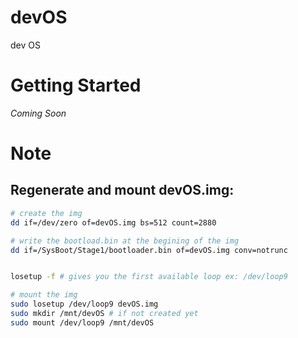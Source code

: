 # devOS
dev OS

# Getting Started

_Coming Soon_


# Note

## Regenerate and mount devOS.img:

```bash
# create the img
dd if=/dev/zero of=devOS.img bs=512 count=2880

# write the bootload.bin at the begining of the img
dd if=/SysBoot/Stage1/bootloader.bin of=devOS.img conv=notrunc


losetup -f # gives you the first available loop ex: /dev/loop9

# mount the img
sudo losetup /dev/loop9 devOS.img
sudo mkdir /mnt/devOS # if not created yet
sudo mount /dev/loop9 /mnt/devOS

```
